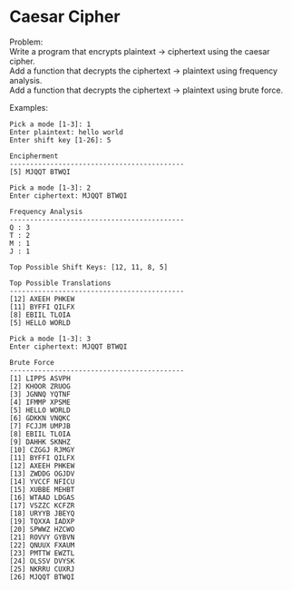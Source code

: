 # Caesar Cipher

Problem:  
Write a program that encrypts plaintext -> ciphertext using the caesar cipher.  
Add a function that decrypts the ciphertext -> plaintext using frequency analysis.  
Add a function that decrypts the ciphertext -> plaintext using brute force.  
  
Examples:  
```
Pick a mode [1-3]: 1
Enter plaintext: hello world
Enter shift key [1-26]: 5

Encipherment
-------------------------------------------
[5] MJQQT BTWQI
```  
  
```
Pick a mode [1-3]: 2
Enter ciphertext: MJQQT BTWQI

Frequency Analysis
-------------------------------------------
Q : 3
T : 2
M : 1
J : 1

Top Possible Shift Keys: [12, 11, 8, 5]

Top Possible Translations
-------------------------------------------
[12] AXEEH PHKEW
[11] BYFFI QILFX
[8] EBIIL TLOIA
[5] HELLO WORLD
```  
  
```
Pick a mode [1-3]: 3
Enter ciphertext: MJQQT BTWQI

Brute Force
-------------------------------------------
[1] LIPPS ASVPH
[2] KHOOR ZRUOG
[3] JGNNQ YQTNF
[4] IFMMP XPSME
[5] HELLO WORLD
[6] GDKKN VNQKC
[7] FCJJM UMPJB
[8] EBIIL TLOIA
[9] DAHHK SKNHZ
[10] CZGGJ RJMGY
[11] BYFFI QILFX
[12] AXEEH PHKEW
[13] ZWDDG OGJDV
[14] YVCCF NFICU
[15] XUBBE MEHBT
[16] WTAAD LDGAS
[17] VSZZC KCFZR
[18] URYYB JBEYQ
[19] TQXXA IADXP
[20] SPWWZ HZCWO
[21] ROVVY GYBVN
[22] QNUUX FXAUM
[23] PMTTW EWZTL
[24] OLSSV DVYSK
[25] NKRRU CUXRJ
[26] MJQQT BTWQI
```  